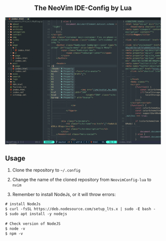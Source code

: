 ## <center>The NeoVim IDE-Config by Lua</center>

<center><img src="https://github.com/ChouYuduki/NeovimConfig-lua/blob/main/shortcut.png"></center>

## Usage  
1. Clone the repository to `~/.config`
     
2. Change the name of the cloned repository from `NeovimConfig-lua` to `nvim`
  
3. Remember to install NodeJs, or it will throw errors:

```
# install NodeJs
$ curl -fsSL https://deb.nodesource.com/setup_lts.x | sudo -E bash -
$ sudo apt install -y nodejs

# Check version of NodeJS
$ node -v
$ npm -v
```


